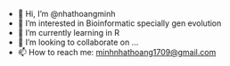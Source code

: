 - 👋 Hi, I’m @nhathoangminh
- 👀 I’m interested in Bioinformatic specially gen evolution
- 🌱 I’m currently learning in R
- 💞️ I’m looking to collaborate on ...
- 📫 How to reach me: minhnhathoang1709@gmail.com

<!---
nhathoangminh/nhathoangminh is a ✨ special ✨ repository because its `README.md` (this file) appears on your GitHub profile.
You can click the Preview link to take a look at your changes.
--->
